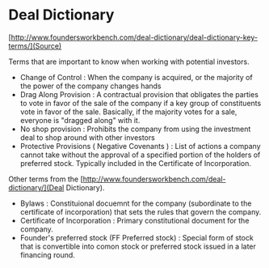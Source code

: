 # Deal Dictionary

[http://www.foundersworkbench.com/deal-dictionary/deal-dictionary-key-terms/](Source)

Terms that are important to know when working with potential investors.

- Change of Control : When the company is acquired, or the majority of the power of the company changes hands
- Drag Along Provision : A contractual provision that obligates the parties to vote in favor of the sale of the company if a key group of constituents vote in favor of the sale. Basically, if the majority votes for a sale, everyone is "dragged along" with it.
- No shop provision : Prohibits the company from using the investment deal to shop around with other investors
- Protective Provisions ( Negative Covenants ) : List of actions a company cannot take without the approval of a specified portion of the holders of preferred stock. Typically included in the Certificate of Incorporation. 

Other terms from the [http://www.foundersworkbench.com/deal-dictionary/](Deal Dictionary).

- Bylaws : Constituional docuemnt for the company (subordinate to the certificate of incorporation) that sets the rules that govern the company. 
- Certificate of Incorporation : Primary constitutional document for the company.
- Founder's preferred stock  (FF Preferred stock) : Special form of stock that is convertible into comon stock or preferred stock issued in a later financing round. 